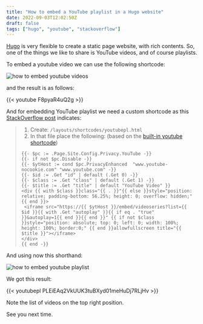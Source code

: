 ```yaml
---
title: "How to embed a YouTube playlist in a Hugo website"
date: 2022-09-03T12:02:50Z
draft: false
tags: ["hugo", "youtube", "stackoverflow"]
---
```


[Hugo][1] is very flexible to create a static page website, with rich contents. So, one of the
things we like to share is YouTube videos, and of course playlists.

To embed a youtube video we can use the following shortcode:

![how to embed youtube videos](/images/how-to-embed-youtube-01.png)

and the result is as follows:

{{< youtube F8pyaR4uQ2g >}}

And for embedding YouTube playlist we need a custom shortcode as this [StackOverflow post][2]
indicates:

> 1. Create: `/layouts/shortcodes/youtubepl.html`
> 2. In that file place the following: (based on the [built-in youtube shortcode][3])
> ```
> {{- $pc := .Page.Site.Config.Privacy.YouTube -}}
> {{- if not $pc.Disable -}}
> {{- $ytHost := cond $pc.PrivacyEnhanced  "www.youtube-nocookie.com" "www.youtube.com" -}}
> {{- $id := .Get "id" | default (.Get 0) -}}
> {{- $class := .Get "class" | default (.Get 1) -}}
> {{- $title := .Get "title" | default "YouTube Video" }}
> <div {{ with $class }}class="{{ . }}"{{ else }}style="position: relative; padding-bottom: 56.25%; height: 0; overflow: hidden;"{{ end }}>
>  <iframe src="https://{{ $ytHost }}/embed/videoseries?list={{ $id }}{{ with .Get "autoplay" }}{{ if eq . "true" }}&autoplay=1{{ end }}{{ end }}" {{ if not $class }}style="position: absolute; top: 0; left: 0; width: 100%; height: 100%; border:0;" {{ end }}allowfullscreen title="{{ $title }}"></iframe>
> </div>
> {{ end -}}
> ```

And using now this shorthand:

![how to embed youtube playlist](/images/how-to-embed-youtube-02.png)

We got this result:

{{< youtubepl PLEiEAq2VkUUK3tuBXyd01meHuDj7RLjHv >}}

Note the list of videos on the top right position.

See you next time.

[1]: https://gohugo.io/
[2]: https://stackoverflow.com/a/72068135
[3]: https://github.com/gohugoio/hugo/blob/master/tpl/tplimpl/embedded/templates/shortcodes/youtube.html
